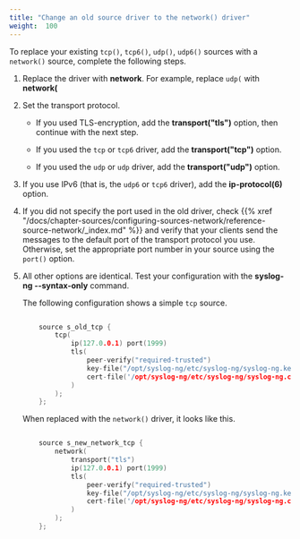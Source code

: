 ```yaml
---
title: "Change an old source driver to the network() driver"
weight:  100
---
```

<!-- DISCLAIMER: This file is based on the syslog-ng Open Source Edition documentation https://github.com/balabit/syslog-ng-ose-guides/commit/2f4a52ee61d1ea9ad27cb4f3168b95408fddfdf2 and is used under the terms of The syslog-ng Open Source Edition Documentation License. The file has been modified by Axoflow. -->

To replace your existing `tcp()`, `tcp6()`, `udp()`, `udp6()` sources with a `network()` source, complete the following steps.

1.  Replace the driver with **network**. For example, replace `udp(` with **network(**

2.  Set the transport protocol.
    
      - If you used TLS-encryption, add the **transport("tls")** option, then continue with the next step.
    
      - If you used the `tcp` or `tcp6` driver, add the **transport("tcp")** option.
    
      - If you used the `udp` or `udp` driver, add the **transport("udp")** option.

3.  If you use IPv6 (that is, the `udp6` or `tcp6` driver), add the **ip-protocol(6)** option.

4.  If you did not specify the port used in the old driver, check {{% xref "/docs/chapter-sources/configuring-sources-network/reference-source-network/_index.md" %}} and verify that your clients send the messages to the default port of the transport protocol you use. Otherwise, set the appropriate port number in your source using the `port()` option.

5.  All other options are identical. Test your configuration with the **syslog-ng --syntax-only** command.
    
    The following configuration shows a simple `tcp` source.
    
    ```c
    
        source s_old_tcp {
            tcp(
                ip(127.0.0.1) port(1999)
                tls(
                    peer-verify("required-trusted")
                    key-file("/opt/syslog-ng/etc/syslog-ng/syslog-ng.key")
                    cert-file('/opt/syslog-ng/etc/syslog-ng/syslog-ng.crt')
                )
            );
        };
    
    ```
    
    When replaced with the `network()` driver, it looks like this.
    
    ```c
    
        source s_new_network_tcp {
            network(
                transport("tls")
                ip(127.0.0.1) port(1999)
                tls(
                    peer-verify("required-trusted")
                    key-file("/opt/syslog-ng/etc/syslog-ng/syslog-ng.key")
                    cert-file('/opt/syslog-ng/etc/syslog-ng/syslog-ng.crt')
                )
            );
        };
    
    ```
